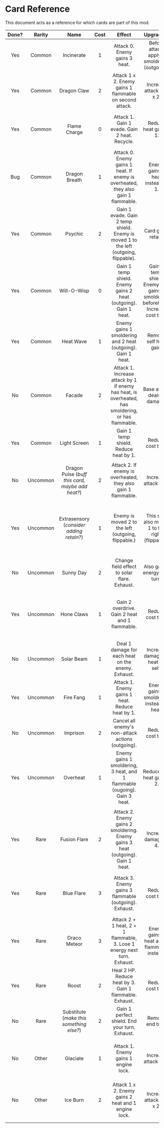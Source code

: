 # Card Reference

This document acts as a reference for which cards are part of this mod.

| Done? | Rarity | Name | Cost | Effect | Upgrade A | Upgrade B |
|:-:|:-:|:-:|:-:|:-:|:-:|:-:|
| Yes | Common | Incinerate | 1 | Attack 0. Enemy gains 3 heat. | Before attack, apply 1 smoldering (outgoing). | Attack 0 x 2, apply burn on both attacks. |
| Yes | Common | Dragon Claw | 2 | Attack 1 x 2. Enemy gains 1 flammable on second attack. | Increase attack to 2 x 2. | Enemy gains 2 heat on first attack. |
| Yes | Common | Flame Charge | 0 | Attack 1. Gain 1 evade. Gain 2 heat. Recycle. | Reduce heat gain to 1. | Increase cost to 1. Increase attack to 2 and evade to 2. |
| Bug | Common | Dragon Breath | 1 | Attack 0. Enemy gains 1 heat. If enemy is overheated, they also gain 1 flammable. | Enemy gains 2 heat instead of 1. | Increase cost to 2. If overheated, enemy gains 2 flammable instead of 1. |
| Yes | Common | Psychic | 2 | Gain 1 evade. Gain 2 temp shield. Enemy is moved 1 to the left (outgoing, flippable). | Card gains retain. | Gain 2 real shield instead of temp shield. |
| Yes | Common | Will-O-Wisp | 0 | Gain 1 temp shield. Enemy gains 2 heat (outgoing). Gain 1 heat. | Gain 2 temp shield. Enemy also gains 1 smoldering beforehand. Increase cost to 1. | Gain 1 shield. Enemy instead gains 2 heat twice. Gain 2 heat instead of 1. |
| Yes | Common | Heat Wave | 1 | Enemy gains 1 smoldering and 2 heat (outgoing). Gain 1 heat. | Remove self heat gain. | Increase to 2 smoldering. Gain 3 heat instead. |
| No | Common | Facade | 2 | Attack 1. Increase attack by 1 if enemy has heat, is overheated, has smoldering, or has flammable. | Base attack deals 3 damage. | Add pierce to attack. |
| Yes | Common | Light Screen | 1 | Gain 1 temp shield. Reduce heat by 1. | Reduce cost to 0. | Add retain. |
||||||||
| No | Uncommon | Dragon Pulse (*buff this card, maybe add heat?*) | 2 | Attack 2. If enemy is overheated, they also gain 1 flammable. | Increase attack to 3. | Add pierce to attack. |
| Yes | Uncommon | Extrasensory (*consider adding retain?*) | 1 | Enemy is moved 2 to the left (outgoing, flippable.) | This ship also moves 1 to the right (flippable). | Enemy instead moves 3 to the left (outgoing, flippable). Gain 1 evade. Gain 1 heat.
| No | Uncommon | Sunny Day | 2 | Change field effect to solar flare. Exhaust. | Also gain 1 energy next turn. | Enemy ship also gains 2 heat. |
| Yes | Uncommon | Hone Claws | 1 | Gain 2 overdrive. Gain 2 heat and 1 flammable. | Reduce cost to 0. | Instead gain 1 powerdrive. Gain 3 heat and 1 flammable. Card gains exhaust. |
| No | Uncommon | Solar Beam | 1 | Deal 1 damage for each heat on the enemy. Exhaust. | Increase damage by heat on self. | Change cost to 2. Do not exhaust. |
| Yes | Uncommon | Fire Fang | 1 | Attack 1. Enemy gains 1 heat. Reduce heat by 1. | Enemy gains 1 smoldering instead of heat. | Increase attack to 3 and add pierce. Gain 1 heat instead. |
| No | Uncommon | Imprison | 2 | Cancel all enemy's non-attack actions (outgoing). | Reduce cost to 1. | Cancel all enemy actions. End your turn. |
| Yes | Uncommon | Overheat | 1 | Enemy gains 1 smoldering, 3 heat, and 1 flammable (ougoing). Gain 3 heat. | Reduce self heat gain to 2. | Increase heat to 4 and flammable to 2. |
||||||||
| Yes | Rare | Fusion Flare | 2 | Attack 2. Enemy gains 2 smoldering. Enemy gains 3 heat (outgoing). Gain 1 heat. | Increase damage to 4. | Enemy gains 3 smoldering. Increase self heat gain to 3. |
| Yes | Rare | Blue Flare | 3 | Attack 3. Enemy gains 3 flammable (outgoing). Exhaust. | Reduce cost to 2. | Increase damage to 7 and flammable to 4. Increase cost to 4. |
| Yes | Rare | Draco Meteor | 3 | Attack 2 + 1 heat, 2 + 1 flammable, 3. Lose 1 energy next turn. Exhaust. | Enemy gains 2 heat and 2 flammable instead. | Reduce energy cost to 2. |
| Yes | Rare | Roost | 2 | Heal 2 HP. Reduce heat by 3. Gain 1 flammable. Exhaust. | Reduce cost to 1. | Also gain 2 temp shield. |
| No | Rare | Substitute (*make this something else?*) | 2 | Gain 1 perfect shield. End your turn. Exhaust. | Remove end turn. | Gain 3 shield. Increase cost to 3. |
||||||||
| No | Other | Glaciate | 1 | Attack 1. Enemy gains 1 engine lock. | Increase attack to 2. | Increase cost to 2. Increase enemy engine lock gain to 2. |
| No | Other | Ice Burn | 2 | Attack 1 x 2. Enemy gains 2 heat and 1 engine lock. | Increase attack to 2 x 2. | Both attacks pierce. Shift right 1 between each attack. |